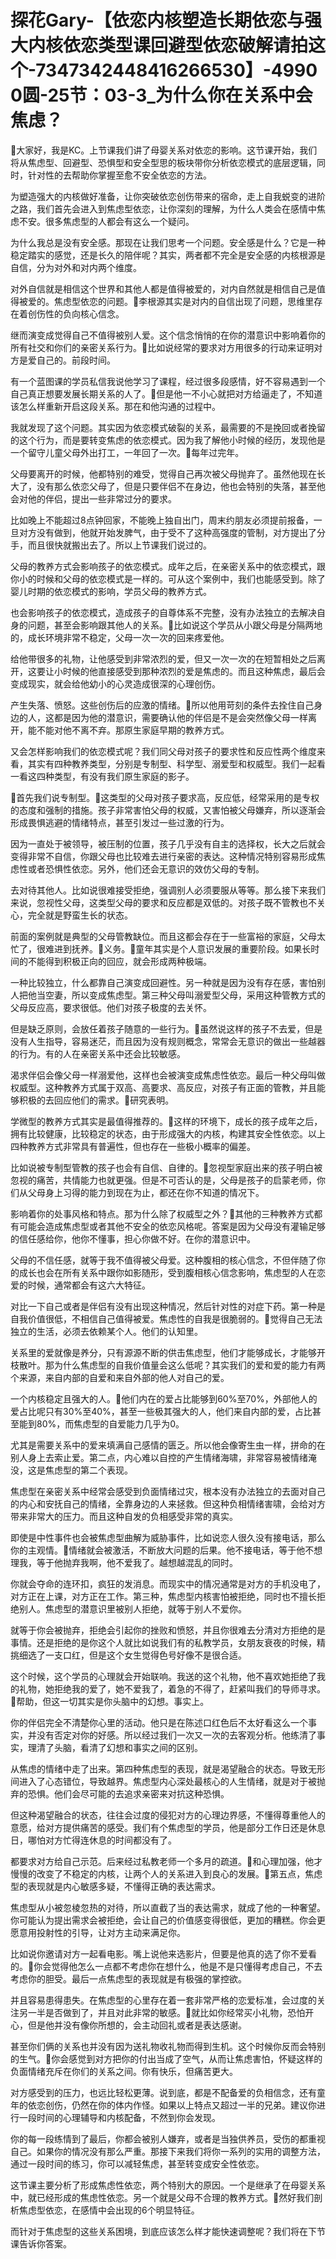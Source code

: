 # 探花Gary-【依恋内核塑造长期依恋与强大内核依恋类型课回避型依恋破解请拍这个-7347342448416266530】-49900圆-25节：03-3_为什么你在关系中会焦虑？

🎼大家好，我是KC。上节课我们讲了母婴关系对依恋的影响。这节课开始，我们将从焦虑型、回避型、恐惧型和安全型思的板块带你分析依恋模式的底层逻辑，同时，针对性的去帮助你掌握至愈不安全依恋的方法。

为塑造强大的内核做好准备，让你突破依恋创伤带来的宿命，走上自我蜕变的进阶之路，我们首先会进入到焦虑型依恋，让你深刻的理解，为什么人类会在感情中焦虑不安。很多焦虑型的人都会有这么一个疑问。

为什么我总是没有安全感。那现在让我们思考一个问题。安全感是什么？它是一种稳定踏实的感觉，还是长久的陪伴呢？其实，两者都不完全是安全感的内核根源是自信，分为对外和对内两个维度。

对外自信就是相信这个世界和其他人都是值得被爱的，对内自然就是相信自己是值得被爱的。焦虑型依恋的问题。🎼李根源其实是对内的自信出现了问题，思维里存在着创伤性的负向核心信念。

继而演变成觉得自己不值得被别人爱。这个信念悄悄的在你的潜意识中影响着你的所有社交和你们的亲密关系行为。🎼比如说经常的要求对方用很多的行动来证明对方是爱自己的。前段时间。

有一个蓝图课的学员私信我说他学习了课程，经过很多段感情，好不容易遇到一个自己真正想要发展长期关系的人了。🎼但是他一不小心就把对方给逼走了，不知道该怎么样重新开启这段关系。那在和他沟通的过程中。

我就发现了这个问题。其实因为依恋模式破裂的关系，最需要的不是挽回或者挽留的这个行为，而是要转变焦虑的依恋模式。因为我了解他小时候的经历，发现他是一个留守儿童父母外出打工，一年回了一次。🎼每年过完年。

父母要离开的时候，他都特别的难受，觉得自己再次被父母抛弃了。虽然他现在长大了，没有那么依恋父母了，但是只要伴侣不在身边，他也会特别的失落，甚至他会对他的伴侣，提出一些非常过分的要求。

比如晚上不能超过8点钟回家，不能晚上独自出门，周末约朋友必须提前报备，一旦对方没有做到，他就开始发脾气，由于受不了这种高强度的管制，对方提出了分手，而且很快就搬出去了。所以上节课我们说过的。

父母的教养方式会影响孩子的依恋模式。成年之后，在亲密关系中的依恋模式，跟你小的时候和父母的依恋模式是一样的。可从这个案例中，我们也能感受到。除了婴儿时期的依恋模式的影响，学员父母的教养方式。

也会影响孩子的依恋模式，造成孩子的自尊体系不完整，没有办法独立的去解决自身的问题，甚至会影响跟其他人的关系。🎼比如说这个学员从小跟父母是分隔两地的，成长环境非常不稳定，父母一次一次的回来疼爱他。

给他带很多的礼物，让他感受到非常浓烈的爱，但又一次一次的在短暂相处之后离开，这要让小时候的他直接感受到那种浓烈的爱是焦虑的。而且这种焦虑，最后会变成现实，就会给他幼小的心灵造成很深的心理创伤。

产生失落、愤怒。这些创伤后的应激的情绪。🎼所以他用苛刻的条件去拴住自己身边的人，这都是因为他的潜意识，需要确认他的伴侣是不是会突然像父母一样离开，能不能对他不离不弃。那原生家庭早期的教养方式。

又会怎样影响我们的依恋模式呢？我们同父母对孩子的要求性和反应性两个维度来看，其实有四种教养类型，分别是专制型、科学型、溺爱型和权威型。我们一起看一看这四种类型，有没有我们原生家庭的影子。

🎼首先我们说专制型。🎼这类型的父母对孩子要求高，反应低，经常采用的是专权的态度和强制的措施。孩子非常害怕父母的权威，又害怕被父母嫌弃，所以逐渐会形成畏惧逃避的情绪特点，甚至引发过一些过激的行为。

因为一直处于被领导，被压制的位置，孩子几乎没有自主的选择权，长大之后就会变得非常不自信，你跟父母也比较难去进行亲密的表达。这种情况特别容易形成焦虑性或者恐惧性依恋。另外，他们还会无意识的效仿父母的专制。

去对待其他人。比如说很难接受拒绝，强调别人必须要服从等等。那么接下来我们来说，忽视性父母，这类型父母的要求和反应都是双低的。对孩子既不管教也不关心，完全就是野蛮生长的状态。

前面的案例就是典型的父母管教缺位。而且这都会存在于一些富裕的家庭，父母太忙了，很难进到抚养。🎼义务。🎼童年其实是个人意识发展的重要阶段。如果长时间的不能得到积极正向的回应，就会形成两种极端。

一种比较独立，什么都靠自己演变成回避性。另一种就是因为没有存在感，害怕别人把他当空妻，所以变成焦虑型。第三种父母叫溺爱型父母，采用这种管教方式的父母反应高，要求很低。他们对孩子极度的去关怀。

但是缺乏原则，会放任着孩子随意的一些行为。🎼虽然说这样的孩子不去爱，但是没有人生指导，容易迷茫，而且因为没有规则概念，常常会无意识的做出一些越器的行为。有的人在亲密关系中还会比较敏感。

渴求伴侣会像父母一样溺爱他，这样也会被演变成焦虑性依恋。最后一种父母叫做权威型。这种教养方式属于双高、高要求、高反应，对孩子有正面的管教，并且能够积极的去回应他们的需求。🎼研究表明。

学微型的教养方式其实是最值得推荐的。🎼这样的环境下，成长的孩子成年之后，拥有比较健康，比较稳定的状态，由于形成强大的内核，构建其安全性依恋。以上四种教养方式非常具有普遍性，但也存在一些极小概率的偏差。

比如说被专制型管教的孩子也会有自信、自律的。🎼忽视型家庭出来的孩子明白被忽视的痛苦，共情能力也就更强。但是不可否认的是，父母是孩子的启蒙老师，你们从父母身上习得的能力到现在为止，都还在你不知道的情况下。

影响着你的处事风格和特点。那为什么除了权威型之外？🎼其他的三种教养方式都有可能会造成焦虑型或者其他不安全的依恋风格呢。答案是因为父母没有灌输足够的信任感给你，他你不懂事，担心你做不好。在你的潜意识中。

父母的不信任感，就等于我不值得被父母爱。这种腹相的核心信念，不但伴随了你的成长也会在所有关系中跟你如影随形，受到腹相核心信念影响，焦虑型的人在恋爱的时候，通常都会有这六大特征。

对比一下自己或者是伴侣有没有出现这种情况，然后针对性的对症下药。第一种是自我价值很低，不相信自己值得被爱。焦虑性的自我是很脆弱的。🎼觉得自己无法独立的生活，必须去依赖某个人。他们的认知里。

关系里的爱就像是养分，只有源源不断的供击焦虑型，他们才能够成长，才能够开枝散叶。那为什么焦虑型的自我价值量会这么低呢？其实我们的爱和爱的能力有两个来源，来自内部的自爱和来自外部的他人对自己的爱。

一个内核稳定且强大的人。🎼他们内在的爱占比能够到60%至70%，外部他人的爱占比呢只有30%至40%，甚至一些极其强大的人，他们来自内部的爱，占比甚至能到80%，而焦虑型的自爱能力几乎为0。

尤其是需要关系中的爱来填满自己感情的匮乏。所以他会像寄生虫一样，拼命的在别人身上去索止爱。第二点，内心难以自控的产生情绪海啸，非常容易被情绪淹没，这是焦虑型的第二个表现。

焦虑型在亲密关系中经常会感受到负面情绪过灾，根本没有办法独立的去面对自己的内心和安抚自己的情绪，全靠身边的人来拯救。但这种负相情绪害啸，会给对方带来非常大的压力。而且这种自发的负相感受非常的真实。

即使是中性事件也会被焦虑型曲解为威胁事件，比如说恋人很久没有接电话，那么你的主观情。🎼情绪就会被激活，不断放大问题的后果。他不接电话，等于他不想理我，等于他抛弃我啊，他不爱我了。越想越混乱的同时。

你就会夺命的连环扣，疯狂的发消息。而现实中的情况通常是对方的手机没电了，对方正在上课，对方正在工作。第三种，焦虑型内核害怕被拒绝，同时也不擅长拒绝别人。焦虑型的潜意识里被别人拒绝，就等于别人不爱你。

就等于你会被抛弃，拒绝会引起你的挫败和愤怒，并且你很难去分清对方拒绝的是事情。还是拒绝的是你这个人就比如说我们有的私教学员，女朋友衰夜的时候，精挑细选了一支口红，但是这个女生觉得色号好像不是很合适。

这个时候，这个学员的心理就会开始联响。我送的这个礼物，他不喜欢她拒绝了我的礼物，她拒绝我的爱了，她不爱我了，着急的不得了，赶紧叫我们的导师寻求。🎼帮助，但这一切其实是你头脑中的幻想。事实上。

你的伴侣完全不清楚你心里的活动。他只是在陈述口红色后不太好看这么一个事实，并没有否定对你的好感。所以经过我们一次又一次的去客观分析。他练清了事实，理清了头脑，看清了幻想和事实之间的区别。

从焦虑的情绪中走了出来。第四种焦虑型的表现，就是渴望融合的状态。导致无形间进入了心态错位，导致越界。焦虑型内心深处最核心的人生情绪，就是对于被抛弃的恐惧。他们会尽可能的去追求亲密来对抗这种恐惧。

但这种渴望融合的状态，往往会过度的侵犯对方的心理边界感，不懂得尊重他人的意愿，给对方提供痛苦的感受。我们有个焦虑型的学员，他是部分工作日还是休息日，哪怕对方忙得连休息的时间都没有了。

都要求对方给自己示范。后来经过私教老师一个多月的疏道。🎼和心理加强，他才慢慢的改变了不稳定的内核，让两个人的关系进入到良心的发展。🎼第五点，焦虑型的表现就是内心敏感多疑，不懂得正确的表达需求。

焦虑型从小被忽棱忽热的对待，所以直截了当的表达需求，就成了他的一种奢望。你可能认为提出需求会被拒绝，会让自己的价值感变得很低，更加的糟糕。你会更愿意用投射性的引导，让对方主动来满足你。

比如说你邀请对方一起看电影。嘴上说他来选影片，但要是他真的选了你不爱看的。🎼你会觉得他怎么一点都不考虑你在想什么，他是不是只懂得考虑自己，不去考虑你的胆受。最后一点焦虑型的表现就是有极强的掌控欲。

并且容易患得患失。在焦虑型的心里存在着一套非常严格的恋爱标准，会过度的关注另一半是否做到了，并且对此非常的敏感。🎼就比如你经常买小礼物，恐怕开心，但是他并没有像你所想的，会主动回礼或者是表达感谢。

甚至你们俩的关系也并没有因为送礼物收礼物而得到生机。这个时候你反而会特别的生气。🎼你会感觉到对方把你的付出当成了空气，从而让焦虑害怕，怀疑这样的负面情绪充斥在你们的关系之间。你有快乐，但痛苦更大。

对方感受到的压力，也远比轻松更薄。说到底，都是不配备爱的负相信念，还有童年的依恋创伤，仍然在你的体内作怪。如果以上特点又超过一半的兄弟。建议你进行一段时间的心理辅导和内核配备，不然到你会发现。

你的每一段练情到了最后，你都会被别人嫌弃，或者是当独供养员，受伤的都重视自己。如果你的情况没有那么严重。那接下来我们将你一系列的实用的调整方法，通过一段时间的练习，你可以减轻焦虑，甚至转变成安全性依恋。

这节课主要分析了形成焦虑性依恋，两个特别大的原因。一个是继承了在母婴关系中，就已经形成的焦虑性依恋。另一个就是父母不合理的教养方式。🎼然好我们剖析焦虑型依恋，在感情中会出现的6个明显特征。

而针对于焦虑型的这些关系困境，到底应该怎么样才能快速调整呢？我们将在下节课告诉你答案。